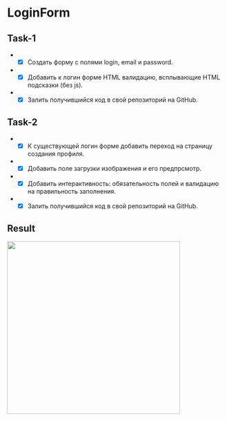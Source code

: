 # LoginForm

## Task-1

* * [x] Создать форму с полями login, email и password.

* * [x] Добавить к логин форме HTML валидацию, всплывающие HTML подсказки (без js).

* * [x] Залить получившийся код в свой репозиторий на GitHub.

## Task-2

* * [x] К существующей логин форме добавить переход на страницу создания профиля.

* * [x] Добавить поле загрузки изображения и его предпрсмотр.

* * [x] Добавить интерактивность: обязательность полей и валидацию на правильность заполнения.

* * [x] Залить получившийся код в свой репозиторий на GitHub.

## Result

<img src="https://i.imgur.com/Tz1hpXH.gif" width="400">
